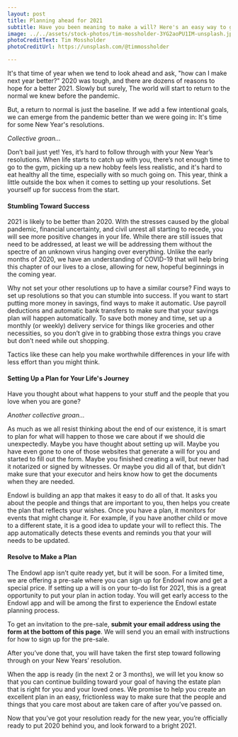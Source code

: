 ```yaml
---
layout: post
title: Planning ahead for 2021
subtitle: Have you been meaning to make a will? Here's an easy way to get it done.
image: ../../assets/stock-photos/tim-mossholder-3YG2aoPU1IM-unsplash.jpg
photoCreditText: Tim Mossholder
photoCreditUrl: https://unsplash.com/@timmossholder

---
```

It's that time of year when we tend to look ahead and ask, "how can I make next year better?" 2020 was tough, and there are dozens of reasons to hope for a better 2021. Slowly but surely, The world will start to return to the normal we knew before the pandemic.

But, a return to normal is just the baseline. If we add a few intentional goals, we can emerge from the pandemic better than we were going in: It's time for some New Year's resolutions.

*Collective groan...*

Don’t bail just yet! Yes, it’s hard to follow through with your New Year’s resolutions. When life starts to catch up with you, there’s not enough time to go to the gym, picking up a new hobby feels less realistic, and it's hard to eat healthy all the time, especially with so much going on. This year, think a little outside the box when it comes to setting up your resolutions. Set yourself up for success from the start.

#### Stumbling Toward Success
2021 is likely to be better than 2020. With the stresses caused by the global pandemic, financial uncertainty, and civil unrest all starting to recede, you will see more positive changes in your life. While there are still issues that need to be addressed, at least we will be addressing them without the spectre of an unknown virus hanging over everything. Unlike the early months of 2020, we have an understanding of COVID-19 that will help bring this chapter of our lives to a close, allowing for new, hopeful beginnings in the coming year.

Why not set your other resolutions up to have a similar course? Find ways to set up resolutions so that you can stumble into success. If you want to start putting more money in savings, find ways to make it automatic. Use payroll deductions and automatic bank transfers to make sure that your savings plan will happen automatically. To save both money and time, set up a monthly (or weekly) delivery service for things like groceries and other necessities, so you don’t give in to grabbing those extra things you crave but don’t need while out shopping.

Tactics like these can help you make worthwhile differences in your life with less effort than you might think.

#### Setting Up a Plan for Your Life's Journey
Have you thought about what happens to your stuff and the people that you love when you are gone?

*Another collective groan...*

As much as we all resist thinking about the end of our existence, it is smart to plan for what will happen to those we care about if we should die unexpectedly. Maybe you have thought about setting up will. Maybe you have even gone to one of those websites that generate a will for you and started to fill out the form. Maybe you finished creating a will, but never had it notarized or signed by witnesses. Or maybe you did all of that, but didn't make sure that your executor and heirs know how to get the documents when they are needed.

Endowl is building an app that makes it easy to do all of that. It asks you about the people and things that are important to you, then helps you create the plan that reflects your wishes. Once you have a plan, it monitors for events that might change it. For example, if you have another child or move to a different state, it is a good idea to update your will to reflect this. The app automatically detects these events and reminds you that your will needs to be updated.

#### Resolve to Make a Plan
The Endowl app isn’t quite ready yet, but it will be soon. For a limited time, we are offering a pre-sale where you can sign up for Endowl now and get a special price. If setting up a will is on your to-do list for 2021, this is a great opportunity to put your plan in action today. You will get early access to the Endowl app and will be among the first to experience the Endowl estate planning process.

To get an invitation to the pre-sale, **submit your email address using the form at the bottom of this page**. We will send you an email with instructions for how to sign up for the pre-sale.

After you’ve done that, you will have taken the first step toward following through on your New Years’ resolution.

When the app is ready (in the next 2 or 3 months), we will let you know so that you can continue building toward your goal of having the estate plan that is right for you and your loved ones. We promise to help you create an excellent plan in an easy, frictionless way to make sure that the people and things that you care most about are taken care of after you’ve passed on.

Now that you’ve got your resolution ready for the new year, you’re officially ready to put 2020 behind you, and look forward to a bright 2021.
